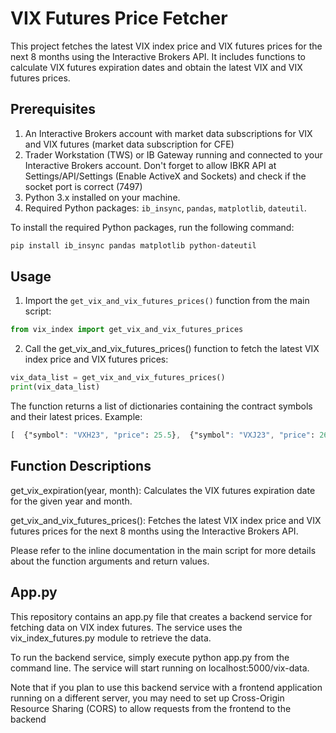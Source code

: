 # VIX Futures Price Fetcher

This project fetches the latest VIX index price and VIX futures prices for the next 8 months using the Interactive Brokers API. It includes functions to calculate VIX futures expiration dates and obtain the latest VIX and VIX futures prices.

## Prerequisites

1. An Interactive Brokers account with market data subscriptions for VIX and VIX futures (market data subscription for CFE) 
2. Trader Workstation (TWS) or IB Gateway running and connected to your Interactive Brokers account. Don't forget to allow IBKR API at Settings/API/Settings (Enable ActiveX and Sockets) and check if the socket port is correct (7497)
3. Python 3.x installed on your machine.
4. Required Python packages: `ib_insync`, `pandas`, `matplotlib`, `dateutil`.

To install the required Python packages, run the following command:

```bash
pip install ib_insync pandas matplotlib python-dateutil
```
## Usage

1. Import the `get_vix_and_vix_futures_prices()` function from the main script:

```python
from vix_index import get_vix_and_vix_futures_prices
```

2. Call the get_vix_and_vix_futures_prices() function to fetch the latest VIX index price and VIX futures prices:
```python
vix_data_list = get_vix_and_vix_futures_prices()
print(vix_data_list)
```

The function returns a list of dictionaries containing the contract symbols and their latest prices. Example:

```css
[  {"symbol": "VXH23", "price": 25.5},  {"symbol": "VXJ23", "price": 26.3},  ...]
```

## Function Descriptions

get_vix_expiration(year, month): Calculates the VIX futures expiration date for the given year and month.

get_vix_and_vix_futures_prices(): Fetches the latest VIX index price and VIX futures prices for the next 8 months using the Interactive Brokers API.

Please refer to the inline documentation in the main script for more details about the function arguments and return values.

## App.py

This repository contains an app.py file that creates a backend service for fetching data on VIX index futures. The service uses the vix_index_futures.py module to retrieve the data.

To run the backend service, simply execute python app.py from the command line. The service will start running on localhost:5000/vix-data.

Note that if you plan to use this backend service with a frontend application running on a different server, you may need to set up Cross-Origin Resource Sharing (CORS) to allow requests from the frontend to the backend